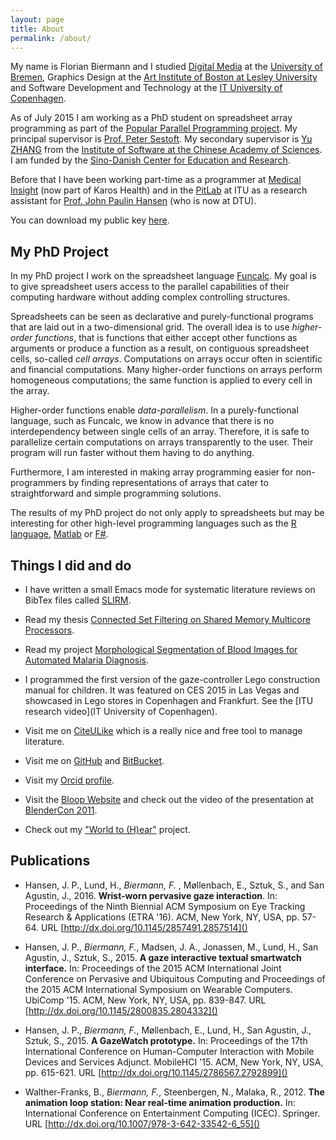 ```yaml
---
layout: page
title: About
permalink: /about/
---
```


My name is Florian Biermann and I studied [Digital Media](http://digitalmedia-bremen.de/en) at the
[University of Bremen](http://uni-bremen.de/), Graphics Design at the
[Art Institute of Boston at Lesley University](http://www.lesley.edu/college-art-and-design/)
and Software Development and Technology at the
[IT University of Copenhagen](https://itu.dk).

As of July 2015 I am working as a PhD student on spreadsheet array
programming as part of the
[Popular Parallel Programming project](https://itu.dk/people/sestoft/p3). My
principal supervisor is
[Prof. Peter Sestoft](https://itu.dk/people/sestoft). My secondary
supervisor is [Yu ZHANG](http://lcs.ios.ac.cn/~yzhang) from the
[Institute of Software at the Chinese Academy of Sciences](http://lcs.ios.ac.cn). I
am funded by the
[Sino-Danish Center for Education and Research](http://sinodanishcenter.com).

Before that I have been working part-time as a programmer at [Medical Insight](http://www.medical-insight.com/) (now part of Karos Health) and in the [PitLab](http://pitlab.itu.dk/) at ITU as a research assistant for [Prof. John Paulin Hansen](https://www.linkedin.com/in/johnpaulinhansen) (who is now at DTU).

You can download my public key [here](https://itu.dk/people/fbie/fbie_pubkey.asc).

## My PhD Project ##

In my PhD project I work on the spreadsheet language [Funcalc](http://www.itu.dk/people/sestoft/funcalc/). My goal is to give spreadsheet users access to the parallel capabilities of their computing hardware without adding complex controlling structures.

Spreadsheets can be seen as declarative and purely-functional programs that are laid out in a two-dimensional grid. The overall idea is to use *higher-order functions*, that is functions that either accept other functions as arguments or produce a function as a result, on contiguous spreadsheet cells, so-called *cell arrays*. Computations on arrays occur often in scientific and financial computations. Many higher-order functions on arrays perform homogeneous computations; the same function is applied to every cell in the array.

Higher-order functions enable *data-parallelism*. In a purely-functional language, such as Funcalc, we know in advance that there is no interdependency between single cells of an array. Therefore, it is safe to parallelize certain computations on arrays transparently to the user. Their program will run faster without them having to do anything.

Furthermore, I am interested in making array programming easier for non-programmers by finding representations of arrays that cater to straightforward and simple programming solutions.

The results of my PhD project do not only apply to spreadsheets but may be interesting for other high-level programming languages such as the [R language](https://www.r-project.org/), [Matlab](http://www.mathworks.com/products/matlab/) or [F#](http://fsharp.org/).

## Things I did and do ##

- I have written a small Emacs mode for systematic literature reviews on BibTex files called [SLIRM](https://github.com/fbie/slirm).

- Read my thesis [Connected Set Filtering on Shared Memory Multicore
Processors](https://itu.dk/people/fbie/thesis.pdf).

- Read my project [Morphological Segmentation of Blood Images for
Automated Malaria Diagnosis](https://itu.dk/people/fbie/morphological_segmentation_malaria.pdf).

- I programmed the first version of the gaze-controller Lego
  construction manual for children. It was featured on CES 2015 in Las
  Vegas and showcased in Lego stores in Copenhagen and Frankfurt. See
  the [ITU research video](IT University of Copenhagen).

- Visit me on [CiteULike](http://citeulike.org/user/fbie) which is a
  really nice and free tool to manage literature.

- Visit me on [GitHub](https://github.com/fbie) and [BitBucket](https://bitbucket.org/fbie).

- Visit my [Orcid profile](http://orcid.org/0000-0002-5814-3202).

- Visit the [Bloop Website](http://dm.tzi.de/bloop/) and check out the
video of the presentation at
[BlenderCon 2011](https://www.youtube.com/watch?v=Uwm57iTytZs).

- Check out my ["World to (H)ear"](https://vimeo.com/13737427)
project.


## Publications ##

- Hansen, J. P., Lund, H., *Biermann, F.* , Møllenbach, E., Sztuk, S.,
  and San Agustin, J., 2016. **Wrist-worn pervasive gaze
  interaction**. In: Proceedings of the Ninth Biennial ACM Symposium
  on Eye Tracking Research & Applications (ETRA '16). ACM, New York,
  NY, USA, pp. 57-64. URL
  [http://dx.doi.org/10.1145/2857491.2857514]()

- Hansen, J. P., *Biermann, F.*, Madsen, J. A., Jonassen, M., Lund,
  H., San Agustin, J., Sztuk, S., 2015. **A gaze interactive textual
  smartwatch interface.** In: Proceedings of the 2015 ACM
  International Joint Conference on Pervasive and Ubiquitous Computing
  and Proceedings of the 2015 ACM International Symposium on Wearable
  Computers. UbiComp '15. ACM, New York, NY, USA, pp. 839-847. URL
  [http://dx.doi.org/10.1145/2800835.2804332]()

- Hansen, J. P., *Biermann, F.*, M&oslash;llenbach, E., Lund, H., San
  Agustin, J., Sztuk, S., 2015. **A GazeWatch prototype.** In:
  Proceedings of the 17th International Conference on Human-Computer
  Interaction with Mobile Devices and Services Adjunct. MobileHCI
  '15. ACM, New York, NY, USA, pp. 615-621. URL
  [http://dx.doi.org/10.1145/2786567.2792899]()

- Walther-Franks, B., *Biermann, F.*, Steenbergen, N., Malaka,
  R., 2012. **The animation loop station: Near real-time animation
  production.** In: International Conference on Entertainment
  Computing (ICEC). Springer. URL
  [http://dx.doi.org/10.1007/978-3-642-33542-6_55]()
